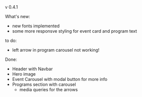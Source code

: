 v 0.4.1

What's new:

- new fonts implemented
- some more responsve styling for event card and program text

to do:

- left arrow in program carousel not working!

Done:

- Header with Navbar
- Hero image
- Event Carousel with modal button for more info
- Programs section with carousel
  - media queries for the arrows
